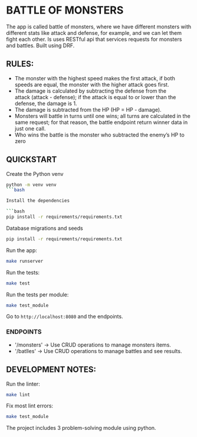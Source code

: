 # BATTLE OF MONSTERS

The app is called battle of monsters, where we have different monsters with different stats like attack and defense, for example, and we can let them fight each other. Is uses RESTful api that services requests for monsters and battles. Built using DRF.

## RULES:

- The monster with the highest speed makes the first attack, if both speeds are equal, the monster with the higher attack goes first.
- The damage is calculated by subtracting the defense from the attack (attack - defense); if the attack is equal to or lower than the defense, the damage is 1.
- The damage is subtracted from the HP (HP = HP - damage).
- Monsters will battle in turns until one wins; all turns are calculated in the same request; for that reason, the battle endpoint return winner data in just one call.
- Who wins the battle is the monster who subtracted the enemy’s HP to zero

## QUICKSTART

Create the Python venv

```bash
python -m venv venv
```bash

Install the dependencies

```bash
pip install -r requirements/requirements.txt
```

Database migrations and seeds

```bash
pip install -r requirements/requirements.txt
```

Run the app:

```bash
make runserver
```

Run the tests:

```bash
make test
```

Run the tests per module:

```bash
make test_module
```

Go to `http://localhost:8080` and the endpoints.

### ENDPOINTS

- '/monsters' -> Use CRUD operations to manage monsters items.
- '/batlles' -> Use CRUD operations to manage battles and see results.


## DEVELOPMENT NOTES:

Run the linter:

```bash
make lint
```

Fix most lint errors:

```bash
make test_module
```

The project includes 3 problem-solving module using python.